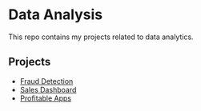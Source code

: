 # Data Analysis

This repo contains my projects related to data analytics.

## Projects

  - [Fraud Detection]()
  - [Sales Dashboard]()
  - [Profitable Apps]()
